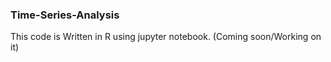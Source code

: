 ### Time-Series-Analysis
This code is Written in R using jupyter notebook.
(Coming soon/Working on it)


